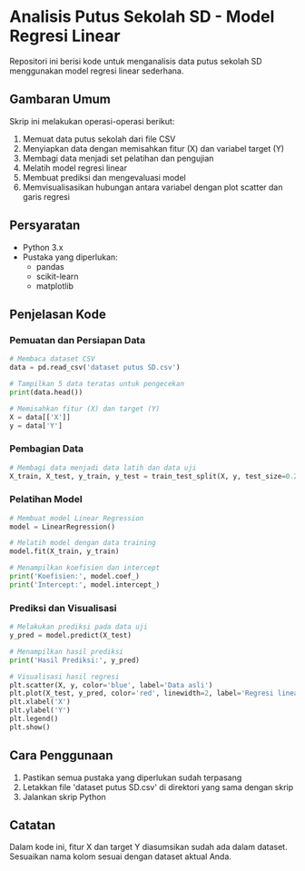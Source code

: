 # Analisis Putus Sekolah SD - Model Regresi Linear

Repositori ini berisi kode untuk menganalisis data putus sekolah SD menggunakan model regresi linear sederhana.

## Gambaran Umum

Skrip ini melakukan operasi-operasi berikut:
1. Memuat data putus sekolah dari file CSV
2. Menyiapkan data dengan memisahkan fitur (X) dan variabel target (Y)
3. Membagi data menjadi set pelatihan dan pengujian
4. Melatih model regresi linear
5. Membuat prediksi dan mengevaluasi model
6. Memvisualisasikan hubungan antara variabel dengan plot scatter dan garis regresi

## Persyaratan

- Python 3.x
- Pustaka yang diperlukan:
  - pandas
  - scikit-learn
  - matplotlib

## Penjelasan Kode

### Pemuatan dan Persiapan Data
```python
# Membaca dataset CSV
data = pd.read_csv('dataset putus SD.csv')

# Tampilkan 5 data teratas untuk pengecekan
print(data.head())

# Memisahkan fitur (X) dan target (Y)
X = data[['X']]
y = data['Y']
```

### Pembagian Data
```python
# Membagi data menjadi data latih dan data uji
X_train, X_test, y_train, y_test = train_test_split(X, y, test_size=0.2, random_state=42)
```

### Pelatihan Model
```python
# Membuat model Linear Regression
model = LinearRegression()

# Melatih model dengan data training
model.fit(X_train, y_train)

# Menampilkan koefisien dan intercept
print('Koefisien:', model.coef_)
print('Intercept:', model.intercept_)
```

### Prediksi dan Visualisasi
```python
# Melakukan prediksi pada data uji
y_pred = model.predict(X_test)

# Menampilkan hasil prediksi
print('Hasil Prediksi:', y_pred)

# Visualisasi hasil regresi
plt.scatter(X, y, color='blue', label='Data asli')
plt.plot(X_test, y_pred, color='red', linewidth=2, label='Regresi linear')
plt.xlabel('X')
plt.ylabel('Y')
plt.legend()
plt.show()
```

## Cara Penggunaan

1. Pastikan semua pustaka yang diperlukan sudah terpasang
2. Letakkan file 'dataset putus SD.csv' di direktori yang sama dengan skrip
3. Jalankan skrip Python

## Catatan

Dalam kode ini, fitur X dan target Y diasumsikan sudah ada dalam dataset. Sesuaikan nama kolom sesuai dengan dataset aktual Anda.
